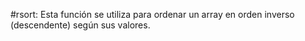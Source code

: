 #rsort: 
Esta función se utiliza para ordenar un array en orden inverso (descendente) según sus valores.

